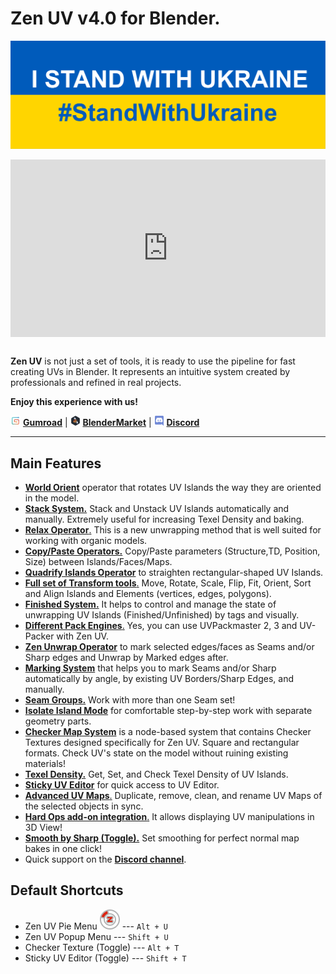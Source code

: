 # Zen UV v4.0 for Blender.
<!-- [![Zen UV Introduction](img/cover--eng.png)](https://www.youtube.com/watch?v=ook2eFfH724) -->
![stand_with_Ukraine](img/I_stand_with_Ukraine_banner.svg)
<div style="position: relative; width: 100%; height: 0; padding-bottom: 56.25%;">
<iframe src="https://www.youtube.com/embed/P4bdBuHKOSg" style="position: absolute; top: 0; left: 0; width: 100%; height: 100%;" allowfullscreen="" seamless="" frameborder="0"></iframe>
</div>
<br>

**Zen UV** is not just a set of tools, it is ready to use the pipeline for fast creating UVs in Blender. It represents an intuitive system created by professionals and refined in real projects.

**Enjoy this experience with us!**

![Gumroad](img/icons/services/gumroad-16.png) [**Gumroad**](https://gumroad.com/l/ZenUV) | ![BlenderMarket](img/icons/services/blendermarket-16.png) [**BlenderMarket**](https://www.blendermarket.com/products/zen-uv) | ![Discord](img/icons/services/discord-16.png) [**Discord**](https://discord.gg/wGpFeME)

<!-- blank line -->
----
<!-- blank line -->
## Main Features

-   [**World Orient**](https://zen-masters.github.io/Zen-UV/transform/#world-orient) operator that rotates UV Islands the way they are oriented in the model.
-   [**Stack System.**](https://zen-masters.github.io/Zen-UV/stack/) Stack and Unstack UV Islands automatically and manually. Extremely useful for increasing Texel Density and baking.
-   [**Relax Operator**.](https://zen-masters.github.io/Zen-UV/transform/#relax) This is a new unwrapping method that is well suited for working with organic models.
-   [**Copy/Paste Operators.**](https://zen-masters.github.io/Zen-UV/stack/#copy-paste-system) Copy/Paste parameters (Structure,TD, Position, Size) between Islands/Faces/Maps.
-   [**Quadrify Islands Operator**](https://zen-masters.github.io/Zen-UV/transform/#quadrify-islands) to straighten rectangular-shaped UV Islands. 
-   [**Full set of Transform tools**.](https://zen-masters.github.io/Zen-UV/transform/) Move, Rotate, Scale, Flip, Fit, Orient, Sort and Align Islands and Elements (vertices, edges, polygons).
-   [**Finished System.**](https://zen-masters.github.io/Zen-UV/unwrap/#finishing-system) It helps to control and manage the state of unwrapping UV Islands (Finished/Unfinished) by tags and visually.
-   [**Different Pack Engines**.](https://zen-masters.github.io/Zen-UV/operators/#pack-engine) Yes, you can use UVPackmaster 2, 3 and UV-Packer with Zen UV.
-   [**Zen Unwrap Operator**](https://zen-masters.github.io/Zen-UV/unwrap/#zen-unwrap) to mark selected edges/faces as Seams and/or Sharp edges and Unwrap by Marked edges after.
-   [**Marking System**](https://zen-masters.github.io/Zen-UV/unwrap/#mark-system) that helps you to mark Seams and/or Sharp automatically by angle, by existing UV Borders/Sharp Edges, and manually.
-   [**Seam Groups.**](https://zen-masters.github.io/Zen-UV/seam_groups/) Work with more than one Seam set!
-   [**Isolate Island Mode**](https://zen-masters.github.io/Zen-UV/select/#isolate-islands-toggle) for comfortable step-by-step work with separate geometry parts.
-   [**Checker Map System**](https://zen-masters.github.io/Zen-UV/checker/) is a node-based system that contains Checker Textures designed specifically for Zen UV. Square and rectangular formats. Check UV's state on the model without ruining existing materials!
-   [**Texel Density.**](https://zen-masters.github.io/Zen-UV/texel_density/) Get, Set, and Check Texel Density of UV Islands.
-   [**Sticky UV Editor**](https://zen-masters.github.io/Zen-UV/sticky_uv_editor/) for quick access to UV Editor.
-   [**Advanced UV Maps**.](https://zen-masters.github.io/Zen-UV/adv_uv-maps/) Duplicate, remove, clean, and rename UV Maps of the selected objects in sync.  
-   [**Hard Ops add-on integration**.](https://zen-masters.github.io/Zen-UV/preferences/#display-subpanel) It allows displaying UV manipulations in 3D View!
-   [**Smooth by Sharp (Toggle).**](https://zen-masters.github.io/Zen-UV/unwrap/#smooth-by-sharp-toggle) Set smoothing for perfect normal map bakes in one click!
- Quick support on the [**Discord channel**](https://discord.gg/wGpFeME).

## Default Shortcuts
- Zen UV Pie Menu ![Zen UV Pie Menu](img/icons/zen-uv@2x.png) --- `Alt + U`
- Zen UV Popup Menu --- `Shift + U`
- Checker Texture (Toggle) --- `Alt + T`
- Sticky UV Editor (Toggle) --- `Shift + T`
